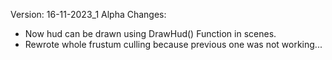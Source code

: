 Version: 16-11-2023_1 Alpha
Changes:
- Now hud can be drawn using DrawHud() Function in scenes.
- Rewrote whole frustum culling because previous one was not working...

